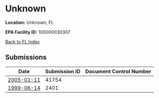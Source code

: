 # Unknown

**Location:** Unknown, FL

**EPA Facility ID:** 100000030307

[Back to FL Index](../../index.md)

## Submissions

| Date | Submission ID | Document Control Number |
|------|--------------|-------------------------|
| [2005-01-11](submissions/41754.md) | 41754 |  |
| [1999-06-14](submissions/2401.md) | 2401 |  |
